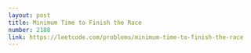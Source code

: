 ```yaml
---
layout: post
title: Minimum Time to Finish the Race
number: 2188
link: https://leetcode.com/problems/minimum-time-to-finish-the-race
---
```

